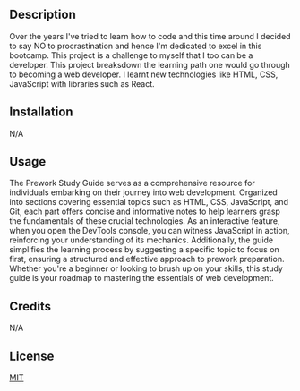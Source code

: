 <Prework Study Guide Webpage>

## Description

Over the years I've tried to learn how to code and this time around I decided to say NO to procrastination and hence I'm dedicated to excel in this bootcamp. This project is a challenge to myself that I too can be a developer. This project breaksdown the learning path one would go through to becoming a web developer. I learnt new technologies like HTML, CSS, JavaScript with libraries such as React.

## Installation

N/A

## Usage

The Prework Study Guide serves as a comprehensive resource for individuals embarking on their journey into web development. Organized into sections covering essential topics such as HTML, CSS, JavaScript, and Git, each part offers concise and informative notes to help learners grasp the fundamentals of these crucial technologies. As an interactive feature, when you open the DevTools console, you can witness JavaScript in action, reinforcing your understanding of its mechanics. Additionally, the guide simplifies the learning process by suggesting a specific topic to focus on first, ensuring a structured and effective approach to prework preparation. Whether you're a beginner or looking to brush up on your skills, this study guide is your roadmap to mastering the essentials of web development.

## Credits

N/A

## License

<a href="https://github.com/nonsoiwedinobi/prework-study-guide/blob/main/LICENSE">MIT</a>
